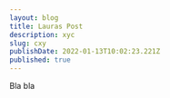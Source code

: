 ```yaml
---
layout: blog
title: Lauras Post
description: xyc
slug: cxy
publishDate: 2022-01-13T10:02:23.221Z
published: true
---
```

Bla bla